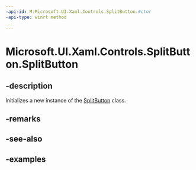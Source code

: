 ```yaml
---
-api-id: M:Microsoft.UI.Xaml.Controls.SplitButton.#ctor
-api-type: winrt method

---
```

<!-- Method syntax.
public SplitButton.SplitButton()
-->

# Microsoft.UI.Xaml.Controls.SplitButton.SplitButton


## -description

Initializes a new instance of the [SplitButton](splitbutton.md) class.


## -remarks


## -see-also


## -examples



